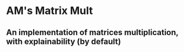 # AM's Matrix Mult
## An implementation of matrices multiplication, with explainability (by default)
